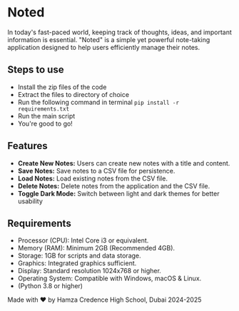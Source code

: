 # Noted
In today's fast-paced world, keeping track of thoughts, ideas, and important information is essential. "Noted" is a simple yet powerful note-taking application designed to help users efficiently manage their notes. 

## Steps to use
- Install the zip files of the code
- Extract the files to directory of choice
- Run the following command in terminal
  `pip install -r requirements.txt`
- Run the main script
- You're good to go!

## Features
- **Create New Notes:** Users can create new notes with a title and content.
- **Save Notes:** Save notes to a CSV file for persistence.
- **Load Notes:** Load existing notes from the CSV file.
- **Delete Notes:** Delete notes from the application and the CSV file.
- **Toggle Dark Mode:** Switch between light and dark themes for better usability

## Requirements
-	Processor (CPU): Intel Core i3 or equivalent.
-	Memory (RAM): Minimum 2GB (Recommended 4GB).
-	Storage: 1GB for scripts and data storage.
-	Graphics: Integrated graphics sufficient.
-	Display: Standard resolution 1024x768 or higher.
-	Operating System: Compatible with Windows, macOS & Linux.
-	(Python 3.8 or higher)

Made with ❤️ by Hamza
Credence High School, Dubai
2024-2025
